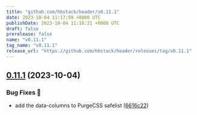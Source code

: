 ```yaml
---
title: "github.com/hbstack/header/v0.11.1"
date: 2023-10-04 11:17:59 +0000 UTC
publishDate: 2023-10-04 11:18:21 +0000 UTC
draft: false
prerelease: false
name: "v0.11.1"
tag_name: "v0.11.1"
release_url: "https://github.com/hbstack/header/releases/tag/v0.11.1"
---
```


## [0.11.1](https://github.com/hbstack/header/compare/v0.11.0...v0.11.1) (2023-10-04)


### Bug Fixes 🐞

* add the data-columns to PurgeCSS safelist ([6616c22](https://github.com/hbstack/header/commit/6616c22ff8cdd1583efc302cb75f171d48678684))
